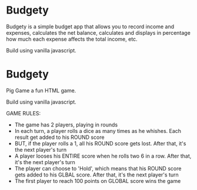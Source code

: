 # Budgety

Budgety is a simple budget app that allows you to record income and expenses, calculates the net balance, calculates and displays in percentage how much each expense affects the total income, etc.

Build using vanilla javascript.

# Budgety

Pig Game a fun HTML game.

Build using vanilla javascript.

GAME RULES:
- The game has 2 players, playing in rounds
- In each turn, a player rolls a dice as many times as he whishes. Each result get added to his ROUND score
- BUT, if the player rolls a 1, all his ROUND score gets lost. After that, it's the next player's turn
- A player looses his ENTIRE score when he rolls two 6 in a row. After that, it's the next player's turn
- The player can choose to 'Hold', which means that his ROUND score gets added to his GLBAL score. After that, it's the next player's turn
- The first player to reach 100 points on GLOBAL score wins the game
